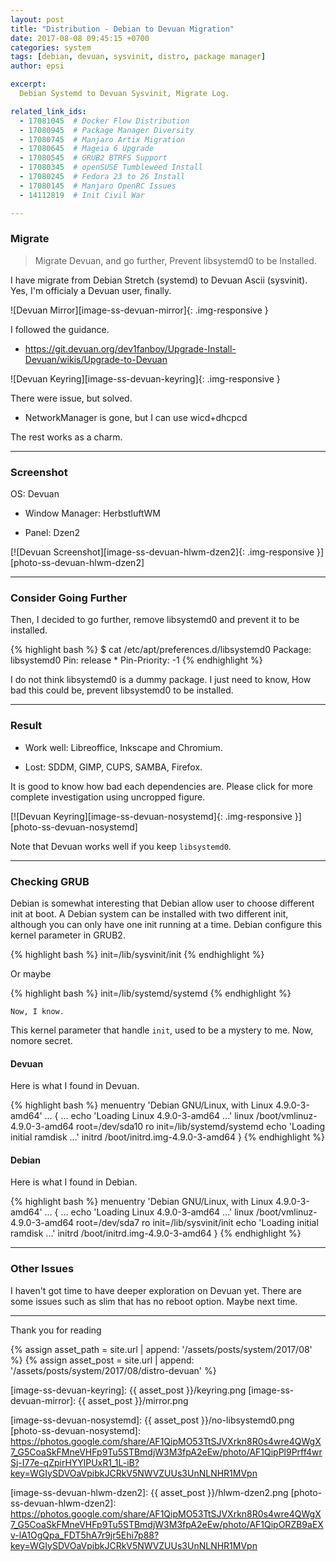 ```yaml
---
layout: post
title: "Distribution - Debian to Devuan Migration"
date: 2017-08-08 09:45:15 +0700
categories: system
tags: [debian, devuan, sysvinit, distro, package manager]
author: epsi

excerpt:
  Debian Systemd to Devuan Sysvinit, Migrate Log.

related_link_ids: 
  - 17081045  # Docker Flow Distribution
  - 17080945  # Package Manager Diversity
  - 17080745  # Manjaro Artix Migration
  - 17080645  # Mageia 6 Upgrade
  - 17080545  # GRUB2 BTRFS Support
  - 17080345  # openSUSE Tumbleweed Install
  - 17080245  # Fedora 23 to 26 Install
  - 17080145  # Manjaro OpenRC Issues
  - 14112819  # Init Civil War

---
```


### Migrate

> Migrate Devuan, and go further, Prevent libsystemd0 to be Installed.

I have migrate from Debian Stretch (systemd) to Devuan Ascii (sysvinit).
Yes, I'm officialy a Devuan user, finally. 

![Devuan Mirror][image-ss-devuan-mirror]{: .img-responsive }


I followed the guidance.

*	<https://git.devuan.org/dev1fanboy/Upgrade-Install-Devuan/wikis/Upgrade-to-Devuan>

![Devuan Keyring][image-ss-devuan-keyring]{: .img-responsive }

There were issue, but solved.

*	NetworkManager is gone, but I can use wicd+dhcpcd

The rest works as a charm.

-- -- --

### Screenshot

OS: Devuan

*	Window Manager: HerbstluftWM

*	Panel: Dzen2

[![Devuan Screenshot][image-ss-devuan-hlwm-dzen2]{: .img-responsive }][photo-ss-devuan-hlwm-dzen2]

-- -- --

### Consider Going Further

Then, I decided to go further, remove libsystemd0 and prevent it to be installed.

{% highlight bash %}
$ cat /etc/apt/preferences.d/libsystemd0 
Package: libsystemd0
Pin: release *
Pin-Priority: -1
{% endhighlight %}

I do not think libsystemd0 is a dummy package.
I just need to know, How bad this could be, prevent libsystemd0 to be installed.

-- -- --

### Result

*	Work well: Libreoffice, Inkscape and Chromium.

*	Lost: SDDM, GIMP, CUPS, SAMBA, Firefox.

It is good to know how bad each dependencies are.
Please click for more complete investigation using uncropped figure.

[![Devuan Keyring][image-ss-devuan-nosystemd]{: .img-responsive }][photo-ss-devuan-nosystemd]

Note that Devuan works well if you keep <code>libsystemd0</code>.

-- -- --

### Checking GRUB

Debian is somewhat interesting that 
Debian allow user to choose different init at boot.
A Debian system can be installed with two different init,
although you can only have one init running at a time.
Debian configure this kernel parameter in GRUB2.

{% highlight bash %}
init=/lib/sysvinit/init
{% endhighlight %}

Or maybe

{% highlight bash %}
init=/lib/systemd/systemd
{% endhighlight %}

	Now, I know.

This kernel parameter that handle <code>init</code>,
used to be a mystery to me. Now, nomore secret.

#### Devuan

Here is what I found in Devuan.

{% highlight bash %}
menuentry 'Debian GNU/Linux, with Linux 4.9.0-3-amd64' ... {
	...
	echo	'Loading Linux 4.9.0-3-amd64 ...'
	linux	/boot/vmlinuz-4.9.0-3-amd64 root=/dev/sda10 ro  init=/lib/systemd/systemd
	echo	'Loading initial ramdisk ...'
	initrd	/boot/initrd.img-4.9.0-3-amd64
}
{% endhighlight %}

#### Debian

Here is what I found in Debian.

{% highlight bash %}
menuentry 'Debian GNU/Linux, with Linux 4.9.0-3-amd64' ... {
	...
	echo	'Loading Linux 4.9.0-3-amd64 ...'
	linux	/boot/vmlinuz-4.9.0-3-amd64 root=/dev/sda7 ro  init=/lib/sysvinit/init
	echo	'Loading initial ramdisk ...'
	initrd	/boot/initrd.img-4.9.0-3-amd64
}
{% endhighlight %}

-- -- --

### Other Issues

I haven't got time to have deeper exploration on Devuan yet.
There are some issues such as slim that has no reboot option.
Maybe next time.

-- -- --

Thank you for reading

[//]: <> ( -- -- -- links below -- -- -- )

{% assign asset_path = site.url | append: '/assets/posts/system/2017/08' %}
{% assign asset_post = site.url | append: '/assets/posts/system/2017/08/distro-devuan' %}

[image-ss-devuan-keyring]:    {{ asset_post }}/keyring.png
[image-ss-devuan-mirror]:     {{ asset_post }}/mirror.png

[image-ss-devuan-nosystemd]:  {{ asset_post }}/no-libsystemd0.png
[photo-ss-devuan-nosystemd]:  https://photos.google.com/share/AF1QipMO53TtSJVXrkn8R0s4wre4QWgX7_G5CoaSkFMneVHFp9Tu5STBmdjW3M3fpA2eEw/photo/AF1QipPl9Prff4wrSj-I77e-qZpirHYYlPUxR1_1L-iB?key=WGIySDVOaVpibkJCRkV5NWVZUUs3UnNLNHR1MVpn

[image-ss-devuan-hlwm-dzen2]: {{ asset_post }}/hlwm-dzen2.png
[photo-ss-devuan-hlwm-dzen2]: https://photos.google.com/share/AF1QipMO53TtSJVXrkn8R0s4wre4QWgX7_G5CoaSkFMneVHFp9Tu5STBmdjW3M3fpA2eEw/photo/AF1QipORZB9aEXv-lA1OgQpa_FDT5hA7r9jr5Ehi7p88?key=WGIySDVOaVpibkJCRkV5NWVZUUs3UnNLNHR1MVpn
